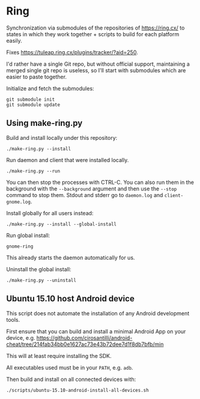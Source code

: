 # Ring

Synchronization via submodules of the repositories of <https://ring.cx/> to states in which they work together + scripts to build for each platform easily.

Fixes <https://tuleap.ring.cx/plugins/tracker/?aid=250>.

I'd rather have a single Git repo, but without official support, maintaining a merged single git repo is useless, so I'll start with submodules which are easier to paste together.

Initialize and fetch the submodules:

    git submodule init
    git submodule update

## Using make-ring.py

Build and install locally under this repository:

    ./make-ring.py --install

Run daemon and client that were installed locally.

    ./make-ring.py --run

You can then stop the processes with CTRL-C. You can also run them in the background with the `--background` argument and then use the `--stop` command to stop them. Stdout and stderr go to `daemon.log` and `client-gnome.log`.

Install globally for all users instead:

    ./make-ring.py --install --global-install

Run global install:

    gnome-ring

This already starts the daemon automatically for us.

Uninstall the global install:

    ./make-ring.py --uninstall

## Ubuntu 15.10 host Android device

This script does not automate the installation of any Android development tools.

First ensure that you can build and install a minimal Android App on your device, e.g. <https://github.com/cirosantilli/android-cheat/tree/214fab34bb0e1627ac73e43b72dee7d1f8db7bfb/min>

This will at least require installing the SDK.

All executables used must be in your `PATH`, e.g. `adb`.

Then build and install on all connected devices with:

    ./scripts/ubuntu-15.10-android-install-all-devices.sh
